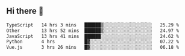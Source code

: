 ## Hi there 👋

<!--START_SECTION:waka-->

```txt
TypeScript   14 hrs 3 mins   ██████▒░░░░░░░░░░░░░░░░░░   25.29 %
Other        13 hrs 52 mins  ██████▒░░░░░░░░░░░░░░░░░░   24.97 %
JavaScript   13 hrs 41 mins  ██████░░░░░░░░░░░░░░░░░░░   24.62 %
Python       4 hrs           █▓░░░░░░░░░░░░░░░░░░░░░░░   07.22 %
Vue.js       3 hrs 26 mins   █▓░░░░░░░░░░░░░░░░░░░░░░░   06.18 %
```

<!--END_SECTION:waka-->
